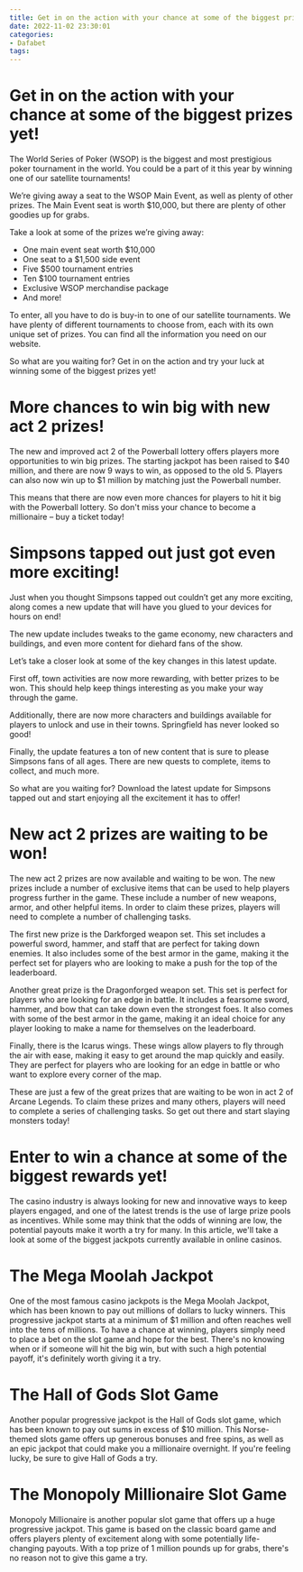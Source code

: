 ```yaml
---
title: Get in on the action with your chance at some of the biggest prizes yet!
date: 2022-11-02 23:30:01
categories:
- Dafabet
tags:
---
```



#  Get in on the action with your chance at some of the biggest prizes yet!

The World Series of Poker (WSOP) is the biggest and most prestigious poker tournament in the world. You could be a part of it this year by winning one of our satellite tournaments!

We’re giving away a seat to the WSOP Main Event, as well as plenty of other prizes. The Main Event seat is worth $10,000, but there are plenty of other goodies up for grabs.

Take a look at some of the prizes we’re giving away:

- One main event seat worth $10,000 
- One seat to a $1,500 side event 
- Five $500 tournament entries 
- Ten $100 tournament entries 
- Exclusive WSOP merchandise package 
- And more!

To enter, all you have to do is buy-in to one of our satellite tournaments. We have plenty of different tournaments to choose from, each with its own unique set of prizes. You can find all the information you need on our website.

So what are you waiting for? Get in on the action and try your luck at winning some of the biggest prizes yet!

#  More chances to win big with new act 2 prizes!

The new and improved act 2 of the Powerball lottery offers players more opportunities to win big prizes. The starting jackpot has been raised to $40 million, and there are now 9 ways to win, as opposed to the old 5. Players can also now win up to $1 million by matching just the Powerball number.

This means that there are now even more chances for players to hit it big with the Powerball lottery. So don't miss your chance to become a millionaire – buy a ticket today!

#  Simpsons tapped out just got even more exciting!

Just when you thought Simpsons tapped out couldn’t get any more exciting, along comes a new update that will have you glued to your devices for hours on end!

The new update includes tweaks to the game economy, new characters and buildings, and even more content for diehard fans of the show.

Let’s take a closer look at some of the key changes in this latest update.

First off, town activities are now more rewarding, with better prizes to be won. This should help keep things interesting as you make your way through the game.

Additionally, there are now more characters and buildings available for players to unlock and use in their towns. Springfield has never looked so good!

Finally, the update features a ton of new content that is sure to please Simpsons fans of all ages. There are new quests to complete, items to collect, and much more.

So what are you waiting for? Download the latest update for Simpsons tapped out and start enjoying all the excitement it has to offer!

#  New act 2 prizes are waiting to be won!

The new act 2 prizes are now available and waiting to be won. The new prizes include a number of exclusive items that can be used to help players progress further in the game. These include a number of new weapons, armor, and other helpful items. In order to claim these prizes, players will need to complete a number of challenging tasks.

The first new prize is the Darkforged weapon set. This set includes a powerful sword, hammer, and staff that are perfect for taking down enemies. It also includes some of the best armor in the game, making it the perfect set for players who are looking to make a push for the top of the leaderboard.

Another great prize is the Dragonforged weapon set. This set is perfect for players who are looking for an edge in battle. It includes a fearsome sword, hammer, and bow that can take down even the strongest foes. It also comes with some of the best armor in the game, making it an ideal choice for any player looking to make a name for themselves on the leaderboard.

Finally, there is the Icarus wings. These wings allow players to fly through the air with ease, making it easy to get around the map quickly and easily. They are perfect for players who are looking for an edge in battle or who want to explore every corner of the map.

These are just a few of the great prizes that are waiting to be won in act 2 of Arcane Legends. To claim these prizes and many others, players will need to complete a series of challenging tasks. So get out there and start slaying monsters today!

#  Enter to win a chance at some of the biggest rewards yet!

The casino industry is always looking for new and innovative ways to keep players engaged, and one of the latest trends is the use of large prize pools as incentives. While some may think that the odds of winning are low, the potential payouts make it worth a try for many. In this article, we'll take a look at some of the biggest jackpots currently available in online casinos.

# The Mega Moolah Jackpot

One of the most famous casino jackpots is the Mega Moolah Jackpot, which has been known to pay out millions of dollars to lucky winners. This progressive jackpot starts at a minimum of $1 million and often reaches well into the tens of millions. To have a chance at winning, players simply need to place a bet on the slot game and hope for the best. There's no knowing when or if someone will hit the big win, but with such a high potential payoff, it's definitely worth giving it a try.

# The Hall of Gods Slot Game

Another popular progressive jackpot is the Hall of Gods slot game, which has been known to pay out sums in excess of $10 million. This Norse-themed slots game offers up generous bonuses and free spins, as well as an epic jackpot that could make you a millionaire overnight. If you're feeling lucky, be sure to give Hall of Gods a try.

# The Monopoly Millionaire Slot Game

Monopoly Millionaire is another popular slot game that offers up a huge progressive jackpot. This game is based on the classic board game and offers players plenty of excitement along with some potentially life-changing payouts. With a top prize of 1 million pounds up for grabs, there's no reason not to give this game a try.